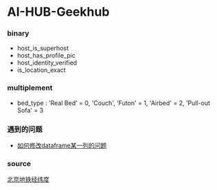 # AI-HUB-Geekhub
### binary
- host_is_superhost
- host_has_profile_pic 
- host_identity_verified 
- is_location_exact

### multiplement
- bed_type : 'Real Bed' = 0, 'Couch', 'Futon' = 1, 'Airbed' = 2, 'Pull-out Sofa' = 3

### 遇到的问题
- [如何修改dataframe某一列的问题](https://www.jianshu.com/p/2557a805211f)

### source
[北京地铁经纬度](https://wenku.baidu.com/view/4f997569c4da50e2524de518964bcf84b8d52d17.html?re=view###)
